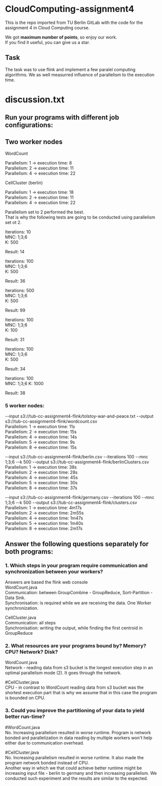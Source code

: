 # CloudComputing-assignment4

This is the repo imported from TU Berlin GitLab with the code for the assignment 4 in Cloud Computing course. 

We got **maximum number of points**, so enjoy our work.    
If you find it useful, you can give us a star.

## Task

The task was to use flink and implement a few paralel computing algorithms. We as well measurred influence of parallelism to the execution time.

# discussion.txt

## Run your programs with different job configurations:

## Two worker nodes

WordCount   

Parallelism: 1 -> execution time: 8   
Parallelism: 2 -> execution time: 11   
Parallelism: 4 -> execution time: 22   

CellCluster (berlin)

Parallelism: 1 -> execution time: 18   
Parallelism: 2 -> execution time: 11   
Parallelism: 4 -> execution time: 22   


Parallelism set to 2 performed the best.    
That is why the following tests are going to be conducted using parallelism set ot 2.   

Iterations: 10   
MNC: 1;3;6  
K: 500  

Result: 14   

Iterations: 100   
MNC: 1;3;6   
K: 500   

Result: 36   

Iterations: 500   
MNC: 1;3;6   
K: 500   

Result: 99   

Iterations: 100   
MNC: 1;3;6   
K: 100   

Result: 31   

Iterations: 100   
MNC: 1;3;6   
K: 500   

Result: 34   

Iterations: 100   
MNC: 1;3;6
K: 1000

Result: 38   


### 5 worker nodes:

--input s3://tub-cc-assignment4-flink/tolstoy-war-and-peace.txt --output s3://tub-cc-assignment4-flink/wordcount.csv   
Parallelism: 1 -> execution time: 11s   
Parallelism: 2 -> execution time: 15s   
Parallelism: 4 -> execution time: 14s   
Parallelism: 5 -> execution time: 9s   
Parallelism: 8 -> execution time: 15s   


--input s3://tub-cc-assignment4-flink/berlin.csv --iterations 100 --mnc 1;3;6 --k 500 --output s3://tub-cc-assignment4-flink/berlinClusters.csv   
Parallelism: 1 -> execution time: 38s   
Parallelism: 2 -> execution time: 28s   
Parallelism: 4 -> execution time: 45s   
Parallelism: 5 -> execution time: 30s   
Parallelism: 8 -> execution time: 37s   


--input s3://tub-cc-assignment4-flink/germany.csv --iterations 100 --mnc 1;3;6 --k 500 --output s3://tub-cc-assignment4-flink/clusters.csv   
Parallelism: 1 -> execution time: 4m17s   
Parallelism: 2 -> execution time: 2m55s   
Parallelism: 4 -> execution time: 1m47s   
Parallelism: 5 -> execution time: 1m40s   
Parallelism: 8 -> execution time: 2m17s   

## Answer the following questions separately for both programs:
### 1. Which steps in your program require communication and synchronization between your workers?

Answers are based the flink web console   
WordCount.java   
	Communication: between GroupCombine - GroupReduce, Sort-Partition - Data Sink.   
	Synchronisation: is required while we are receiving the data. One Worker synchronization.   

CellCluster.java   
	Communication: all steps   
	Synchronisation: writing the output, while finding the first centroid in GroupReduce    

### 2. What resources are your programs bound by? Memory? CPU? Network? Disk?

WordCount.java   
	Network - reading data from s3 bucket is the longest execution step in an optimal parallelism mode (2). It goes through the network. 

#CellCluster.java    
	CPU - in contrast to WordCount reading data from s3 bucket was the shortest execution part that is why we assume that in this case the program is bounded on CPU.

### 3. Could you improve the partitioning of your data to yield better run-time?

#WordCount.java   
	No. Increasing parallelism resulted in worse runtime. Program is network bonded and parallelization in data reading by multiple workers won't help either due to communication overhead.

#CellCluster.java   
	No. Increasing parallelism resulted in worse runtime. It also made the program network bonded instead of CPU.   
	Another way in which we that could achieve better runtime might be increasing input file - berlin to germany and then increasing parallelism. We conducted such experiment and the results are similar to the expected.
